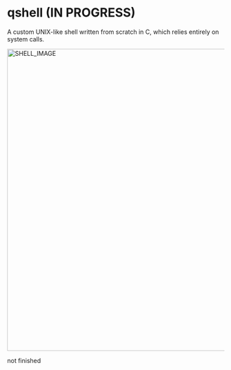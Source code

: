 # qshell (IN PROGRESS)
A custom UNIX-like shell written from scratch in C, which relies entirely on system calls.

<img width="1417" height="700" alt="SHELL_IMAGE" src="https://github.com/user-attachments/assets/cd24446d-5743-4c95-b330-76f33cce71bd" />

not finished
